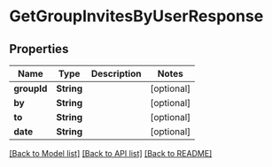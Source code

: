 # GetGroupInvitesByUserResponse

## Properties
Name | Type | Description | Notes
------------ | ------------- | ------------- | -------------
**groupId** | **String** |  | [optional] 
**by** | **String** |  | [optional] 
**to** | **String** |  | [optional] 
**date** | **String** |  | [optional] 

[[Back to Model list]](../README.md#documentation-for-models) [[Back to API list]](../README.md#documentation-for-api-endpoints) [[Back to README]](../README.md)


